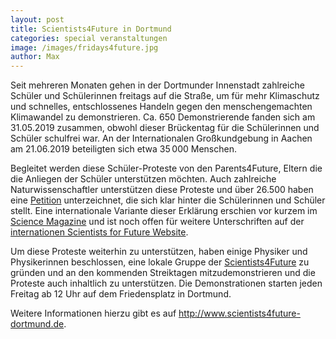 ```yaml
---
layout: post
title: Scientists4Future in Dortmund
categories: special veranstaltungen
image: /images/fridays4future.jpg
author: Max
---
```

Seit mehreren Monaten gehen in der Dortmunder Innenstadt zahlreiche Schüler
und Schülerinnen freitags auf die Straße, um für mehr Klimaschutz und schnelles, entschlossenes 
Handeln gegen den menschengemachten Klimawandel zu demonstrieren.
Ca. 650 Demonstrierende fanden sich am 31.05.2019 zusammen, obwohl dieser Brückentag für die Schülerinnen und Schüler schulfrei war. 
An der Internationalen Großkundgebung in Aachen am 21.06.2019 beteiligten sich etwa 35&thinsp;000 Menschen.

Begleitet werden diese Schüler-Proteste von den Parents4Future, Eltern
die die Anliegen der Schüler unterstützen möchten.
Auch zahlreiche Naturwissenschaftler unterstützen diese Proteste und über 26.500 haben
eine [Petition](https://www.scientists4future.org/stellungnahme-de/) unterzeichnet,
die sich klar hinter die Schülerinnen und Schüler stellt.
Eine internationale Variante dieser Erklärung erschien vor kurzem im [Science Magazine](https://doi.org/10.1126/science.aax3807)
und ist noch offen für weitere Unterschriften auf der [internationen Scientists for Future Website](https://scientistsforfuture.org).

Um diese Proteste weiterhin zu unterstützen, haben einige Physiker und Physikerinnen
beschlossen, eine lokale Gruppe der [Scientists4Future](https://www.scientists4future.org) zu gründen
und an den kommenden Streiktagen mitzudemonstrieren und die Proteste auch inhaltlich zu unterstützen.
Die Demonstrationen starten jeden Freitag ab 12 Uhr auf dem Friedensplatz in Dortmund.

Weitere Informationen hierzu gibt es auf http://www.scientists4future-dortmund.de.
